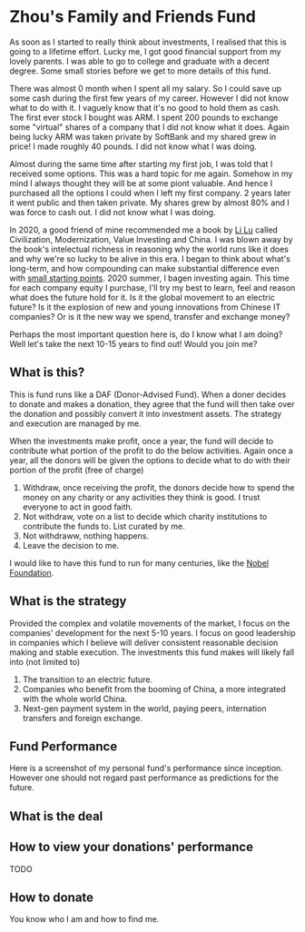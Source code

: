 # Zhou's Family and Friends Fund
As soon as I started to really think about investments, I realised that this is going to a 
lifetime effort. Lucky me, I got good financial support from my lovely parents. I was able
to go to college and graduate with a decent degree. Some small stories before we get to more
details of this fund.

There was almost 0 month when I spent all my salary. So I could save up some cash during the first
few years of my career. However I did not know what to do with it. I vaguely know that it's no
good to hold them as cash. The first ever stock I bought was ARM. I spent 200 pounds to exchange
some "virtual" shares of a company that I did not know what it does. Again being lucky ARM was taken
private by SoftBank and my shared grew in price! I made roughly 40 pounds. I did not know what I
was doing. 

Almost during the same time after starting my first job, I was told that I received some options. 
This was a hard topic for me again. Somehow in my mind I always thought they will be at some
piont valuable. And hence I purchased all the options I could when I left my first company. 
2 years later it went public and then taken private. My shares grew by almost 80% and I was force to
cash out. I did not know what I was doing.

In 2020, a good friend of mine recommended me a book by [Li Lu](https://en.wikipedia.org/wiki/Li_Lu)
called Civilization, Modernization, Value Investing and China. I was blown away by the book's
intelectual richness in reasoning why the world runs like it does and why we're so lucky to be alive
in this era. I began to think about what's long-term, and how compounding can make substantial 
difference even with [small starting points](https://docs.google.com/spreadsheets/d/1jKR0gPf5YsTZIIwL-7niXdK0htSfz6p_kGFm7EZXO3g/edit?usp=sharing).
2020 summer, I bagen investing again. This time for each company equity I purchase, I'll try
my best to learn, feel and reason what does the future hold for it. Is it the global movement
to an electric future? Is it the explosion of new and young innovations from Chinese IT companies?
Or is it the new way we spend, transfer and exchange money?

Perhaps the most important question here is, do I know what I am doing? Well let's take the next 10-15
years to find out! Would you join me? 

## What is this?
This is fund runs like a DAF (Donor-Advised Fund). When a doner decides to donate and makes a 
donation, they agree that the fund will then take over the donation and possibly convert it
into investment assets. The strategy and execution are managed by me.

When the investments make profit, once a year, the fund will decide to contribute what portion
of the profit to do the below activities. Again once a year, all the donors will be given
the options to decide what to do with their portion of the profit (free of charge)
1. Withdraw, once receiving the profit,
the donors decide how to spend the money on any charity or any activities they think is good.
I trust everyone to act in good faith.
1. Not withdraw, vote on a list to decide which charity institutions to contribute the funds to.
List curated by me.
1. Not withdraww, nothing happens.
1. Leave the decision to me.

I would like to have this fund to run for many centuries, like the
[Nobel Foundation](https://en.wikipedia.org/wiki/Nobel_Foundation).

## What is the strategy
Provided the complex and volatile movements of the market, I focus on the companies' development
for the next 5-10 years. I focus on good leadership in companies which I believe will deliver
consistent reasonable decision making and stable execution. The investments this fund makes will
likely fall into (not limited to)
1. The transition to an electric future.
1. Companies who benefit from the booming of China, a more integrated with the whole world China.
1. Next-gen payment system in the world, paying peers, internation transfers and foreign exchange.

## Fund Performance
Here is a screenshot of my personal fund's performance since inception. However one should not
regard past performance as predictions for the future.
## What is the deal
## How to view your donations' performance
TODO
## How to donate
You know who I am and how to find me.